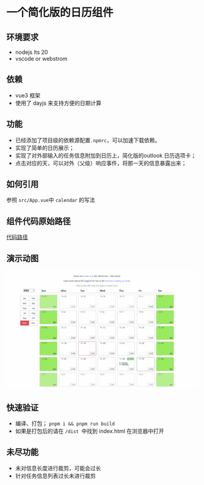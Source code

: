 # 一个简化版的日历组件

## 环境要求
- nodejs lts 20
- vscode or webstrom

## 依赖
- vue3 框架
- 使用了 dayjs 来支持方便的日期计算
## 功能
- 已经添加了项目级的依赖源配置`.npmrc`，可以加速下载依赖。
- 实现了简单的日历展示；
- 实现了对外部输入的任务信息附加到日历上，简化版的outlook 日历选项卡；
- 点击对应的天，可以对外（父级）响应事件，将那一天的信息暴露出来；

## 如何引用
参照 `src/App.vue`中 `calendar` 的写法
## 组件代码原始路径
[代码路径](./src/components/Calendar.vue)
## 演示动图
![日例组件](./doc/assets/日历组件.gif)

## 快速验证
- 编译、打包； `pnpm i && pnpm run build`
- 如果是打包后的请在 `/dist `中找到 index.html 在浏览器中打开
## 未尽功能
- 未对信息长度进行裁剪，可能会过长
- 针对任务信息列表过长未进行裁剪